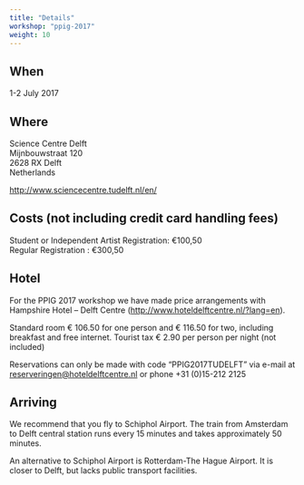 ```yaml
---
title: "Details"
workshop: "ppig-2017"
weight: 10
---
```


## When

1-2 July 2017

## Where

Science Centre Delft \
Mijnbouwstraat 120 \
2628 RX Delft \
Netherlands

http://www.sciencecentre.tudelft.nl/en/

## Costs (not including credit card handling fees)

Student or Independent Artist Registration: €100,50 \
Regular Registration : €300,50

## Hotel

For the PPIG 2017 workshop we have made price arrangements with Hampshire Hotel – Delft Centre (http://www.hoteldelftcentre.nl/?lang=en).

Standard room € 106.50 for one person and € 116.50 for two, including breakfast and free internet. Tourist tax € 2.90 per person per night (not included)

Reservations can only be made with code “PPIG2017TUDELFT” via e-mail at reserveringen@hoteldelftcentre.nl or phone +31 (0)15-212 2125

## Arriving

We recommend that you fly to Schiphol Airport. The train from Amsterdam to Delft central station runs every 15 minutes and takes approximately 50 minutes.

An alternative to Schiphol Airport is Rotterdam-The Hague Airport. It is closer to Delft, but lacks public transport facilities.

